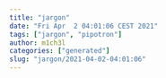 ```yaml
---
title: "jargon"
date: "Fri Apr  2 04:01:06 CEST 2021"
tags: ["jargon", "pipotron"]
author: m1ch3l
categories: ["generated"]
slug: "jargon/2021-04-02-04:01:06"
---
```



